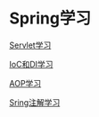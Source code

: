 # Spring学习

[Servlet学习](./Servlet.md)

[IoC和DI学习](./IoC和DI.md)

[AOP学习](./AOP.md)

[Sring注解学习](./Spring注解.md)